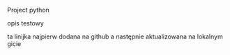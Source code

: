Project python

opis testowy

ta linijka najpierw dodana na github a następnie aktualizowana na lokalnym gicie
